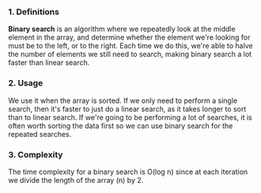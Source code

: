 ### 1. Definitions

**Binary search** is an algorithm where we repeatedly look at the middle element in the array, and determine whether the element we're looking for must be to the left, or to the right. Each time we do this, we're able to halve the number of elements we still need to search, making binary search a lot faster than linear search.

### 2. Usage

We use it when the array is sorted.
If we only need to perform a single search, then it's faster to just do a linear search, as it takes longer to sort than to linear search. If we're going to be performing a lot of searches, it is often worth sorting the data first so we can use binary search for the repeated searches.

### 3. Complexity

The time complexity for a binary search is O(log n) since at each iteration we divide the length of the array (n) by 2.
